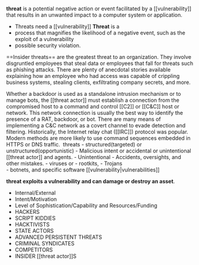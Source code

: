  **threat** is a potential negative action or event facilitated by a [[vulnerability]] that results in an unwanted impact to a computer system or application.
- Threats need a [[vulnerability]]
**Threat** is a 
- process that magnifies the likelihood of a negative event, such as the exploit of a vulnerability
- possible security violation.

==Insider threats== are the greatest threat to an organization. They involve disgruntled employees that steal data or employees that fall for threats such as phishing attacks. There are plenty of anecdotal stories available explaining how an employee who had access was capable of crippling business systems, stealing clients, exfiltrating company secrets, and more.

Whether a backdoor is used as a standalone intrusion mechanism or to manage bots, the [[threat actor]] must establish a connection from the compromised host to a command and control [[C2]] or [[C&C]] host or network. This network connection is usually the best way to identify the presence of a RAT, backdoor, or bot. There are many means of implementing a C&C network as a covert channel to evade detection and filtering. Historically, the Internet relay chat ([[IRC]]) protocol was popular. Modern methods are more likely to use command sequences embedded in HTTPS or DNS traffic. 
threats
	- structured(targeted) or unstructured(opportunistic)
	- Malicious intent or accidental or unintentional [[threat actor]] and agents. 
	- Unintentional
		- Accidents, oversights, and other mistakes.
	- viruses or 
	- rootkits, 
	- Trojans  
	- botnets, and specific software [[vulnerability|vulnerabilities]]



**threat exploits a vulnerability and can damage or destroy an asset**.



		
- Internal/External
- Intent/Motivation
- Level of Sophistication/Capability and Resources/Funding
- HACKERS
- SCRIPT KIDDIES
- HACKTIVISTS
- STATE ACTORS 
- ADVANCED PERSISTENT THREATS
- CRIMINAL SYNDICATES 
- COMPETITORS
- INSIDER [[threat actor]]S
	
		
		
	
	
	